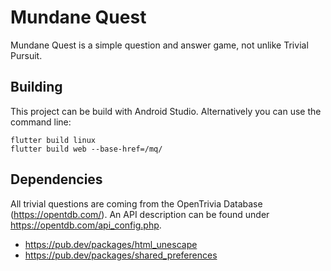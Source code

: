 # Mundane Quest

Mundane Quest is a simple question and answer game, not unlike Trivial Pursuit.

## Building

This project can be build with Android Studio. Alternatively you can use the
command line:

    flutter build linux
    flutter build web --base-href=/mq/

## Dependencies

All trivial questions are coming from the OpenTrivia Database
(https://opentdb.com/). An API description can be found under
https://opentdb.com/api_config.php.

* https://pub.dev/packages/html_unescape
* https://pub.dev/packages/shared_preferences
